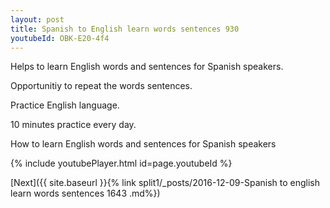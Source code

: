 ```yaml
---
layout: post
title: Spanish to English learn words sentences 930 
youtubeId: OBK-E20-4f4
---
```

 
 
Helps to learn English words and sentences for Spanish speakers.

Opportunitiy to repeat the words sentences. 

Practice English language. 
 
10 minutes practice every day. 
 
How to learn English words and sentences for Spanish speakers 
 
{% include youtubePlayer.html id=page.youtubeId %}
 
 
[Next]({{ site.baseurl }}{% link  split1/_posts/2016-12-09-Spanish to english learn words sentences 1643 .md%})
 
